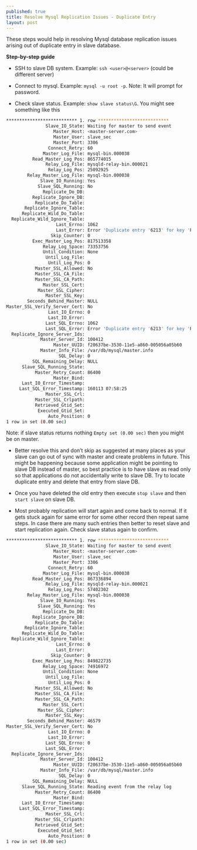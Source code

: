 ```yaml
---
published: true
title: Resolve Mysql Replication Issues - Duplicate Entry
layout: post
---
```

These steps would help in resolving Mysql database replication issues arising out of duplicate entry in slave database. 

**Step-by-step guide**

- SSH to slave DB system. Example: `ssh <user>@<server>` (could be different server)

- Connect to mysql. Example: `mysql -u root -p`. Note: It will prompt for password.

- Check slave status. Example: `show slave status\G`. You might see something like this

~~~ bash
*************************** 1. row ***************************
               Slave_IO_State: Waiting for master to send event
                  Master_Host: <master-server.com>
                  Master_User: slave_sec
                  Master_Port: 3306
                Connect_Retry: 60
              Master_Log_File: mysql-bin.000038
          Read_Master_Log_Pos: 865774015
               Relay_Log_File: mysqld-relay-bin.000021
                Relay_Log_Pos: 25092925
        Relay_Master_Log_File: mysql-bin.000038
             Slave_IO_Running: Yes
            Slave_SQL_Running: No
              Replicate_Do_DB:
          Replicate_Ignore_DB:
           Replicate_Do_Table:
       Replicate_Ignore_Table:
      Replicate_Wild_Do_Table:
  Replicate_Wild_Ignore_Table:
                   Last_Errno: 1062
                   Last_Error: Error 'Duplicate entry '6213' for key 'PRIMARY'' on query. Default database: 'testdb'. Query: 'insert into orders (created_at, user_id, receiver_id) values ('2016-01-12 08:48:09', null, null)'
                 Skip_Counter: 0
          Exec_Master_Log_Pos: 817513358
              Relay_Log_Space: 73353756
              Until_Condition: None
               Until_Log_File:
                Until_Log_Pos: 0
           Master_SSL_Allowed: No
           Master_SSL_CA_File:
           Master_SSL_CA_Path:
              Master_SSL_Cert:
            Master_SSL_Cipher:
               Master_SSL_Key:
        Seconds_Behind_Master: NULL
Master_SSL_Verify_Server_Cert: No
                Last_IO_Errno: 0
                Last_IO_Error:
               Last_SQL_Errno: 1062
               Last_SQL_Error: Error 'Duplicate entry '6213' for key 'PRIMARY'' on query. Default database: 'testdb'. Query: 'insert into orders (created_at, user_id, receiver_id) values ('2016-01-12 08:48:09', null, null)'
  Replicate_Ignore_Server_Ids:
             Master_Server_Id: 100412
                  Master_UUID: f20637be-3530-11e5-a860-005056a05b60
             Master_Info_File: /var/db/mysql/master.info
                    SQL_Delay: 0
          SQL_Remaining_Delay: NULL
      Slave_SQL_Running_State:
           Master_Retry_Count: 86400
                  Master_Bind:
      Last_IO_Error_Timestamp:
     Last_SQL_Error_Timestamp: 160113 07:58:25
               Master_SSL_Crl:
           Master_SSL_Crlpath:
           Retrieved_Gtid_Set:
            Executed_Gtid_Set:
                Auto_Position: 0
1 row in set (0.00 sec)
~~~

Note: if slave status returns nothing `Empty set (0.00 sec)` then you might be on master.

- Better resolve this and don’t skip as suggested at many places as your slave can go out of sync with master and create problems in future.
This might be happening because some application might be pointing to slave DB instead of master, so best practice is to have slave as read only so that applications do not accidentally write to slave DB. Try to locate duplicate entry and delete that entry from slave DB.

- Once you have deleted the old entry then execute `stop slave` and then `start slave` on slave DB.

- Most probably replication will start again and come back to normal. If it gets stuck again for same error for some other record then repeat same steps. In case there are many such entries then better to reset slave and start replication again. Check slave status again to confirm.

~~~ bash
*************************** 1. row ***************************
               Slave_IO_State: Waiting for master to send event
                  Master_Host: <master-server.com>
                  Master_User: slave_sec
                  Master_Port: 3306
                Connect_Retry: 60
              Master_Log_File: mysql-bin.000038
          Read_Master_Log_Pos: 867336894
               Relay_Log_File: mysqld-relay-bin.000021
                Relay_Log_Pos: 57402302
        Relay_Master_Log_File: mysql-bin.000038
             Slave_IO_Running: Yes
            Slave_SQL_Running: Yes
              Replicate_Do_DB:
          Replicate_Ignore_DB:
           Replicate_Do_Table:
       Replicate_Ignore_Table:
      Replicate_Wild_Do_Table:
  Replicate_Wild_Ignore_Table:
                   Last_Errno: 0
                   Last_Error:
                 Skip_Counter: 0
          Exec_Master_Log_Pos: 849822735
              Relay_Log_Space: 74916972
              Until_Condition: None
               Until_Log_File:
                Until_Log_Pos: 0
           Master_SSL_Allowed: No
           Master_SSL_CA_File:
           Master_SSL_CA_Path:
              Master_SSL_Cert:
            Master_SSL_Cipher:
               Master_SSL_Key:
        Seconds_Behind_Master: 46579
Master_SSL_Verify_Server_Cert: No
                Last_IO_Errno: 0
                Last_IO_Error:
               Last_SQL_Errno: 0
               Last_SQL_Error:
  Replicate_Ignore_Server_Ids:
             Master_Server_Id: 100412
                  Master_UUID: f20637be-3530-11e5-a860-005056a05b60
             Master_Info_File: /var/db/mysql/master.info
                    SQL_Delay: 0
          SQL_Remaining_Delay: NULL
      Slave_SQL_Running_State: Reading event from the relay log
           Master_Retry_Count: 86400
                  Master_Bind:
      Last_IO_Error_Timestamp:
     Last_SQL_Error_Timestamp:
               Master_SSL_Crl:
           Master_SSL_Crlpath:
           Retrieved_Gtid_Set:
            Executed_Gtid_Set:
                Auto_Position: 0
1 row in set (0.00 sec)
~~~
